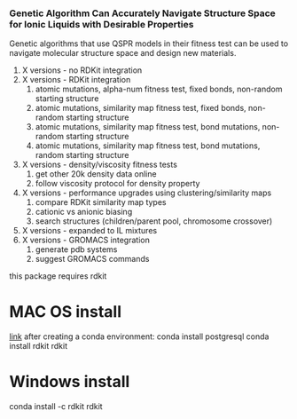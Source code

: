 ### Genetic Algorithm Can Accurately Navigate Structure Space for Ionic Liquids with Desirable Properties

Genetic algorithms that use QSPR models in their fitness test can be used to navigate molecular structure space and design new materials.

1. X versions - no RDKit integration
2. X versions - RDKit integration
    1. atomic mutations, alpha-num fitness test, fixed bonds, non-random starting structure
    2. atomic mutations, similarity map fitness test, fixed bonds, non-random starting structure
    3. atomic mutations, similarity map fitness test, bond mutations, non-random starting structure
    4. atomic mutations, similarity map fitness test, bond mutations, random starting structure
3. X versions - density/viscosity fitness tests
    1. get other 20k density data online
    2. follow viscosity protocol for density property
4. X versions - performance upgrades using clustering/similarity maps
    1. compare RDKit similarity map types
    2. cationic vs anionic biasing
    3. search structures (children/parent pool, chromosome crossover)
5. X versions - expanded to IL mixtures
6. X versions - GROMACS integration
    1. generate pdb systems
    2. suggest GROMACS commands

this package requires rdkit

# MAC OS install

[link](http://www.rdkit.org/docs/Install.html)
after creating a conda environment:
conda install postgresql
conda install rdkit rdkit

# Windows install

conda install -c rdkit rdkit


